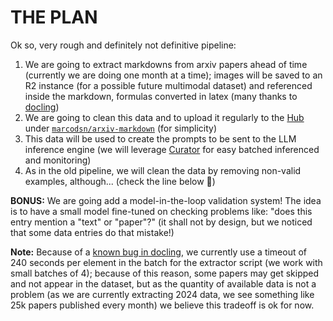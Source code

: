 # THE PLAN

Ok so, very rough and definitely not definitive pipeline:
1. We are going to extract markdowns from arxiv papers ahead of time (currently we are doing one month at a time); images will be saved to an R2 instance (for a possible future multimodal dataset) and referenced inside the markdown, formulas converted in latex (many thanks to [docling](https://github.com/docling-project/docling/tree/main))
2. We are going to clean this data and to upload it regularly to the [Hub](https://huggingface.co/) under [`marcodsn/arxiv-markdown`](https://huggingface.co/datasets/marcodsn/arxiv-markdown) (for simplicity)
3. This data will be used to create the prompts to be sent to the LLM inference engine (we will leverage [Curator](https://github.com/bespokelabsai/curator) for easy batched inferenced and monitoring)
4. As in the old pipeline, we will clean the data by removing non-valid examples, although... (check the line below 👀)

**BONUS:** We are going add a model-in-the-loop validation system! The idea is to have a small model fine-tuned on checking problems like: "does this entry mention a "text" or "paper"?" (it shall not by design, but we noticed that some data entries do that mistake!)

**Note:** Because of a [known bug in docling](https://github.com/docling-project/docling/issues/1283), we currently use a timeout of 240 seconds per element in the batch for the extractor script (we work with small batches of 4); because of this reason, some papers may get skipped and not appear in the dataset, but as the quantity of available data is not a problem (as we are currently extracting 2024 data, we see something like 25k papers published every month) we believe this tradeoff is ok for now.
